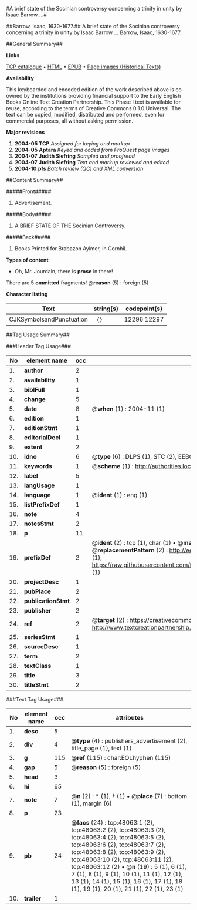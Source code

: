 #A brief state of the Socinian controversy concerning a trinity in unity by Isaac Barrow ...#

##Barrow, Isaac, 1630-1677.##
A brief state of the Socinian controversy concerning a trinity in unity by Isaac Barrow ...
Barrow, Isaac, 1630-1677.

##General Summary##

**Links**

[TCP catalogue](http://www.ota.ox.ac.uk/tcp/)  • 
[HTML](http://tei.it.ox.ac.uk/tcp/Texts-HTML/free/A31/A31061.html)  • 
[EPUB](http://tei.it.ox.ac.uk/tcp/Texts-EPUB/free/A31/A31061.epub) • 
[Page images (Historical Texts)](https://data.historicaltexts.jisc.ac.uk/view?pubId=eebo-11673326e&pageId=eebo-11673326e-48063-1)

**Availability**

This keyboarded and encoded edition of the
	       work described above is co-owned by the institutions
	       providing financial support to the Early English Books
	       Online Text Creation Partnership. This Phase I text is
	       available for reuse, according to the terms of Creative
	       Commons 0 1.0 Universal. The text can be copied,
	       modified, distributed and performed, even for
	       commercial purposes, all without asking permission.

**Major revisions**

1. __2004-05__ __TCP__ *Assigned for keying and markup*
1. __2004-05__ __Aptara__ *Keyed and coded from ProQuest page images*
1. __2004-07__ __Judith Siefring__ *Sampled and proofread*
1. __2004-07__ __Judith Siefring__ *Text and markup reviewed and edited*
1. __2004-10__ __pfs__ *Batch review (QC) and XML conversion*

##Content Summary##

#####Front#####

1. Advertisement.

#####Body#####

1. A
BRIEF STATE
OF THE
Socinian Controversy.

#####Back#####

1. Books Printed for Brabazon
Aylmer, in Cornhil.

**Types of content**

  * Oh, Mr. Jourdain, there is **prose** in there!

There are 5 **ommitted** fragments! 
 @__reason__ (5) : foreign (5)

**Character listing**


|Text|string(s)|codepoint(s)|
|---|---|---|
|CJKSymbolsandPunctuation|〈〉|12296 12297|

##Tag Usage Summary##

###Header Tag Usage###

|No|element name|occ|attributes|
|---|---|---|---|
|1.|__author__|2||
|2.|__availability__|1||
|3.|__biblFull__|1||
|4.|__change__|5||
|5.|__date__|8| @__when__ (1) : 2004-11 (1)|
|6.|__edition__|1||
|7.|__editionStmt__|1||
|8.|__editorialDecl__|1||
|9.|__extent__|2||
|10.|__idno__|6| @__type__ (6) : DLPS (1), STC (2), EEBO-CITATION (1), OCLC (1), VID (1)|
|11.|__keywords__|1| @__scheme__ (1) : http://authorities.loc.gov/ (1)|
|12.|__label__|5||
|13.|__langUsage__|1||
|14.|__language__|1| @__ident__ (1) : eng (1)|
|15.|__listPrefixDef__|1||
|16.|__note__|4||
|17.|__notesStmt__|2||
|18.|__p__|11||
|19.|__prefixDef__|2| @__ident__ (2) : tcp (1), char (1)  •  @__matchPattern__ (2) : ([0-9\-]+):([0-9IVX]+) (1), (.+) (1)  •  @__replacementPattern__ (2) : http://eebo.chadwyck.com/downloadtiff?vid=$1&page=$2 (1), https://raw.githubusercontent.com/textcreationpartnership/Texts/master/tcpchars.xml#$1 (1)|
|20.|__projectDesc__|1||
|21.|__pubPlace__|2||
|22.|__publicationStmt__|2||
|23.|__publisher__|2||
|24.|__ref__|2| @__target__ (2) : https://creativecommons.org/publicdomain/zero/1.0/ (1), http://www.textcreationpartnership.org/docs/. (1)|
|25.|__seriesStmt__|1||
|26.|__sourceDesc__|1||
|27.|__term__|2||
|28.|__textClass__|1||
|29.|__title__|3||
|30.|__titleStmt__|2||


###Text Tag Usage###

|No|element name|occ|attributes|
|---|---|---|---|
|1.|__desc__|5||
|2.|__div__|4| @__type__ (4) : publishers_advertisement (2), title_page (1), text (1)|
|3.|__g__|115| @__ref__ (115) : char:EOLhyphen (115)|
|4.|__gap__|5| @__reason__ (5) : foreign (5)|
|5.|__head__|3||
|6.|__hi__|65||
|7.|__note__|7| @__n__ (2) : * (1), † (1)  •  @__place__ (7) : bottom (1), margin (6)|
|8.|__p__|23||
|9.|__pb__|24| @__facs__ (24) : tcp:48063:1 (2), tcp:48063:2 (2), tcp:48063:3 (2), tcp:48063:4 (2), tcp:48063:5 (2), tcp:48063:6 (2), tcp:48063:7 (2), tcp:48063:8 (2), tcp:48063:9 (2), tcp:48063:10 (2), tcp:48063:11 (2), tcp:48063:12 (2)  •  @__n__ (19) : 5 (1), 6 (1), 7 (1), 8 (1), 9 (1), 10 (1), 11 (1), 12 (1), 13 (1), 14 (1), 15 (1), 16 (1), 17 (1), 18 (1), 19 (1), 20 (1), 21 (1), 22 (1), 23 (1)|
|10.|__trailer__|1||
